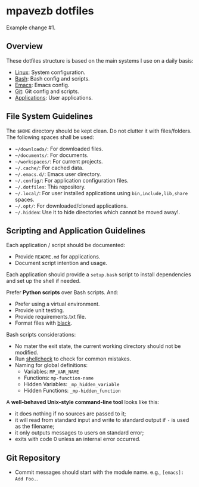 # mpavezb dotfiles

Example change #1.

## Overview

These dotfiles structure is based on the main systems I use on a daily basis:
- [Linux](linux/README.md): System configuration.
- [Bash](bash/README.md): Bash config and scripts.
- [Emacs](emacs/README.md): Emacs config.
- [Git](git/README.md): Git config and scripts.
- [Applications](applications/README.md): User applications.


## File System Guidelines

The `$HOME` directory should be kept clean. Do not clutter it with files/folders. The following spaces shall be used:
- `~/downloads/`: For downloaded files.
- `~/documents/`: For documents.
- `~/workspaces/`: For current projects.
- `~/.cache/`: For cached data.
- `~/.emacs.d/`: Emacs user directory.
- `~/.config/`: For application configuration files.
- `~/.dotfiles`: This repository.
- `~/.local/`: For user installed applications using `bin,include,lib,share` spaces.
- `~/.opt/`: For downloaded/cloned applications.
- `~/.hidden`: Use it to hide directories which cannot be moved away!.

## Scripting and Application Guidelines

Each application / script should be documented:
- Provide `README.md` for applications.
- Document script intention and usage.

Each application should provide a `setup.bash` script to install dependencies and set up the shell if needed.

Prefer **Python scripts** over Bash scripts. And:
- Prefer using a virtual environment.
- Provide unit testing.
- Provide requirements.txt file.
- Format files with [black](https://github.com/psf/black).

Bash scripts considerations:
- No mater the exit state, the current working directory should not be modified.
- Run [shellcheck](https://github.com/koalaman/shellcheck) to check for common mistakes.
- Naming for global definitions:
  - Variables: `MP_VAR_NAME`
  - Functions: `mp-function-name`
  - Hidden Variables: `_mp_hidden_variable`
  - Hidden Functions: `_mp-hidden_function`

A **well-behaved Unix-style command-line tool** looks like this:
- it does nothing if no sources are passed to it;
- it will read from standard input and write to standard output if `-` is used as the filename;
- it only outputs messages to users on standard error;
- exits with code 0 unless an internal error occurred.

## Git Repository

- Commit messages should start with the module name. e.g., `[emacs]: Add Foo.`.

